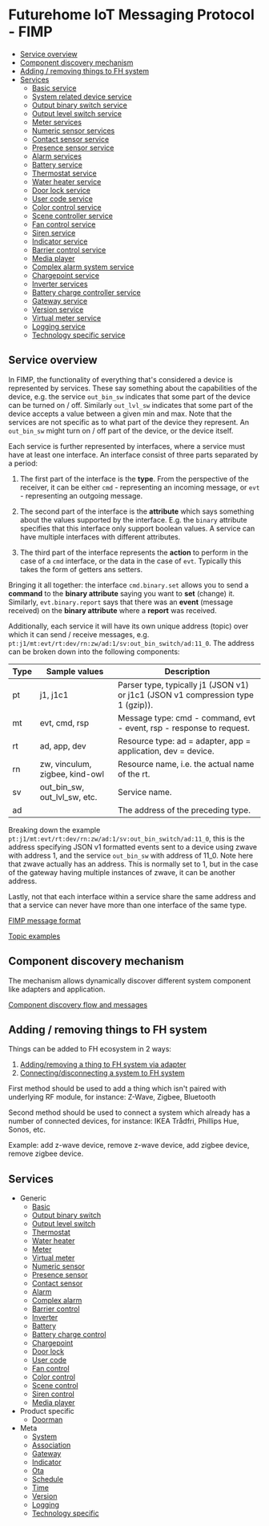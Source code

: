 # Futurehome IoT Messaging Protocol - FIMP

* [Service overview](#service-overview)
* [Component discovery mechanism](#component-discovery-mechanism)
* [Adding / removing things to FH system](#adding--removing-things-to-fh-system)
* [Services](#services)
   * [Basic service](#basic-service)
   * [System related device service](#system-related-device-service)
   * [Output binary switch service](#output-binary-switch-service)
   * [Output level switch service](#output-level-switch-service)
   * [Meter services](#meter-services)
   * [Numeric sensor services](#numeric-sensor-services)
   * [Contact sensor service](#contact-sensor-service)
   * [Presence sensor service](#presence-sensor-service)
   * [Alarm services](#alarm-services)
   * [Battery service](#battery-service)
   * [Thermostat service](#thermostat-service)
   * [Water heater service](#water-heater-service)
   * [Door lock service](#door-lock-service)
   * [User code service](#user-code-service)
   * [Color control service](#color-control-service)
   * [Scene controller service](#scene-controller-service)
   * [Fan control service](#fan-control-service)
   * [Siren service](#siren-service)
   * [Indicator service](#indicator-service)
   * [Barrier control service](#barrier-control-service)
   * [Media player](#media-player-service)
   * [Complex alarm system service](#complex-alarm-system-service)
   * [Chargepoint service](#chargepoint-service)
   * [Inverter services](#inverter-services)
   * [Battery charge controller service](#battery-charge-controller-service)
   * [Gateway service](#gateway-service)
   * [Version service](#version-service)
   * [Virtual meter service](#virtual-meter-service)
   * [Logging service](#logging-interfaces)
   * [Technology specific service](#technology-specific-service)


## Service overview

In FIMP, the functionality of everything that's considered a device is represented by services. These say something about the capabilities of the device, e.g. the service `out_bin_sw` indicates that some part of the device can be turned on / off. Similarly `out_lvl_sw` indicates that some part of the device accepts a value between a given min and max. Note that the services are not specific as to what part of the device they represent. An `out_bin_sw` might turn on / off part of the device, or the device itself.

Each service is further represented by interfaces, where a service must have at least one interface. An interface consist of three parts separated by a period:

 1. The first part of the interface is the **type**. From the perspective of the receiver, it can be either `cmd` - representing an incoming message, or `evt` - representing an outgoing message.

 2. The second part of the interface is the **attribute** which says something about the values supported by the interface. E.g. the `binary` attribute specifies that this interface only support boolean values. A service can have multiple interfaces with different attributes.

 3. The third part of the interface represents the **action** to perform in the case of a `cmd` interface, or the data in the case of `evt`. Typically this takes the form of getters ans setters.

Bringing it all together: the interface `cmd.binary.set` allows you to send a **command** to the **binary attribute** saying you want to **set** (change) it. Similarly, `evt.binary.report` says that there was an **event** (message received) on the **binary attribute** where a **report** was received.

Additionally, each service it will have its own unique address (topic) over which it can send / receive messages, e.g. `pt:j1/mt:evt/rt:dev/rn:zw/ad:1/sv:out_bin_switch/ad:11_0`. The address can be broken down into the following components:

Type | Sample values                  | Description
-----|--------------------------------|------------
pt   | j1, j1c1                       | Parser type, typically j1 (JSON v1) or j1c1 (JSON v1 compression type 1 (gzip)).
mt   | evt, cmd, rsp                  | Message type: cmd - command, evt - event, rsp - response to request.
rt   | ad, app, dev                   | Resource type: ad = adapter, app = application, dev = device.
rn   | zw, vinculum, zigbee, kind-owl | Resource name, i.e. the actual name of the rt.
sv   | out_bin_sw, out_lvl_sw, etc.   | Service name.
ad   |                                | The address of the preceding type.

Breaking down the example `pt:j1/mt:evt/rt:dev/rn:zw/ad:1/sv:out_bin_switch/ad:11_0`, this is the address specifying JSON v1 formatted events sent to a device using zwave with address 1, and the service `out_bin_sw` with address of 11_0. Note here that zwave actually has an address. This is normally set to 1, but in the case of the gateway having multiple instances of zwave, it can be another address.

Lastly, not that each interface within a service share the same address and that a service can never have more than one interface of the same type.

[FIMP message format](message-format.md)

[Topic examples](topics.md)

## Component discovery mechanism

The mechanism allows dynamically discover different system component like adapters and application.

[Component discovery flow and messages](component-discovery.md)

## Adding / removing things to FH system

Things can be added to FH ecosystem in 2 ways:

1. [Adding/removing a thing to FH system via adapter](thing-management.md)
2. [Connecting/disconnecting a system to FH system](system-management.md)

First method should be used to add a thing which isn't paired with underlying RF module, for instance: Z-Wave, Zigbee, Bluetooth

Second method should be used to connect a system which already has a number of connected devices, for instance: IKEA Trådfri, Phillips Hue, Sonos, etc.

Example: add z-wave device, remove z-wave device, add zigbee device, remove zigbee device.

## Services

- Generic
  - [Basic](services/generic/basic.md)
  - [Output binary switch](services/generic/output_binary_switch.md)
  - [Output level switch](services/generic/output_level_switch.md)
  - [Thermostat](services/generic/thermostat.md)
  - [Water heater](services/generic/water_heater.md)
  - [Meter](services/generic/meter.md)
  - [Virtual meter](services/generic/virtual_meter.md)
  - [Numeric sensor](services/generic/numeric_sensor.md)
  - [Presence sensor](services/generic/presence_sensor.md)
  - [Contact sensor](services/generic/contact_sensor.md)
  - [Alarm](services/generic/alarm.md)
  - [Complex alarm](services/generic/complex_alarm.md)
  - [Barrier control](services/generic/barrier_control.md)
  - [Inverter](services/generic/inverter.md)
  - [Battery](services/generic/battery.md)
  - [Battery charge control](services/generic/battery_charge_control.md)
  - [Chargepoint](services/generic/chargepoint.md)
  - [Door lock](services/generic/door_lock.md)
  - [User code](services/generic/user_code.md)
  - [Fan control](services/generic/fan_control.md)
  - [Color control](services/generic/color_control.md)
  - [Scene control](services/generic/scene_control.md)
  - [Siren control](services/generic/siren_control.md)
  - [Media player](services/generic/media_player.md)
- Product specific
  - [Doorman](services/specific/doorman.md)
- Meta 
  - [System](services/meta/system.md)
  - [Association](services/meta/association.md)
  - [Gateway](services/meta/gateway.md)
  - [Indicator](services/meta/indicator.md)
  - [Ota](services/meta/ota.md)
  - [Schedule](services/meta/schedule.md)
  - [Time](services/meta/time.md)
  - [Version](services/meta/version.md)
  - [Logging](services/meta/logging.md)
  - [Technology specific](services/meta/technology_specific.md)
